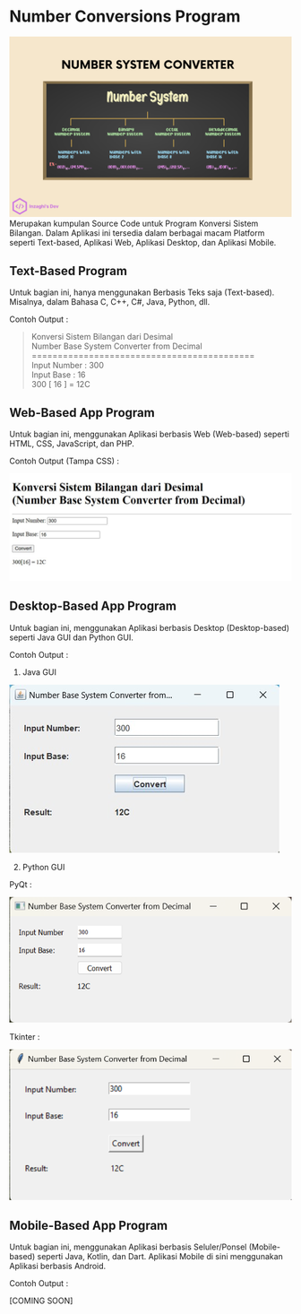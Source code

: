 # Number Conversions Program

![Number System Converter](./images/number-system-converter.png)
Merupakan kumpulan Source Code untuk Program Konversi Sistem Bilangan. Dalam Aplikasi ini tersedia dalam berbagai macam Platform seperti Text-based, Aplikasi Web, Aplikasi Desktop, dan Aplikasi Mobile.

## Text-Based Program

Untuk bagian ini, hanya menggunakan Berbasis Teks saja (Text-based). Misalnya, dalam Bahasa C, C++, C#, Java, Python, dll.

Contoh Output :

> Konversi Sistem Bilangan dari Desimal\
> Number Base System Converter from Decimal\
> ===========================================\
> Input Number : 300\
> Input Base : 16\
> 300 [ 16 ] = 12C

## Web-Based App Program

Untuk bagian ini, menggunakan Aplikasi berbasis Web (Web-based) seperti HTML, CSS, JavaScript, dan PHP.

Contoh Output (Tampa CSS) :

![Konversi Bilangan dengan HTML menggunakan JavaScript dan PHP](./images/konversi-bilangan-dengan-html-js-php.jpg)

## Desktop-Based App Program

Untuk bagian ini, menggunakan Aplikasi berbasis Desktop (Desktop-based) seperti Java GUI dan Python GUI.

Contoh Output :

1. Java GUI

![Konversi Bilangan dengan Java GUI](./images/konversi-bilangan-dengan-java-gui.jpg)

2. Python GUI

PyQt :

![Konversi Bilangan dengan Python GUI PyQt](./images/konversi-bilangan-dengan-python-gui-pyqt.png)

Tkinter :

![Konversi Bilangan dengan Python GUI Tkinter](./images/konversi-bilangan-dengan-python-gui-tkinter.png)

## Mobile-Based App Program

Untuk bagian ini, menggunakan Aplikasi berbasis Seluler/Ponsel (Mobile-based) seperti Java, Kotlin, dan Dart. Aplikasi Mobile di sini menggunakan Aplikasi berbasis Android.

Contoh Output :

[COMING SOON]
